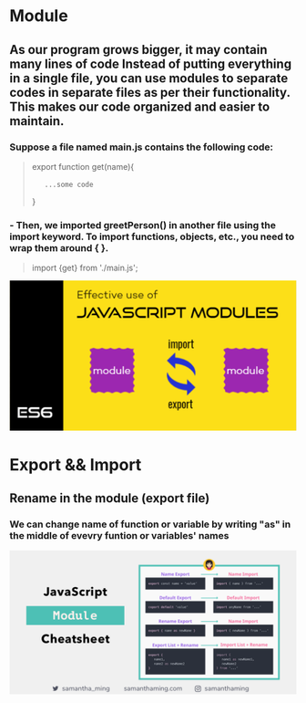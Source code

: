 # Module

## As our program grows bigger, it may contain many lines of code Instead of putting everything in a single file, you can use modules to separate codes in separate files as per their functionality. This makes our code organized and easier to maintain.

### Suppose a file named main.js contains the following code:

>export function get(name){
>
>        ...some code
>
>    }

### - Then, we imported greetPerson() in another file using the import keyword. To import functions, objects, etc., you need to wrap them around { }.

> import {get} from './main.js';

![](https://github.com/blacklldrago/ImportExport/raw/main/img/module.png)

# Export && Import

## Rename in the module (export file)

### We can change name of function or variable by writing "as" in the middle of evevry funtion or variables' names

![](https://github.com/blacklldrago/ImportExport/raw/main/img/JSM.png)